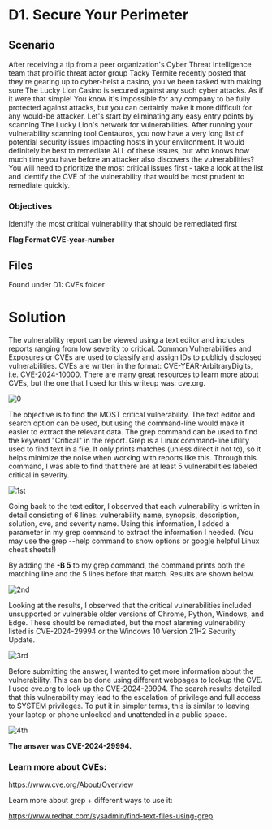 # D1. Secure Your Perimeter
## Scenario

After receiving a tip from a peer organization's Cyber Threat Intelligence team that prolific threat actor group Tacky Termite recently posted that they're gearing up to cyber-heist a casino, you've been tasked with making sure The Lucky Lion Casino is secured against any such cyber attacks.
As if it were that simple! You know it's impossible for any company to be fully protected against attacks, but you can certainly make it more difficult for any would-be attacker.
Let's start by eliminating any easy entry points by scanning The Lucky Lion's network for vulnerabilities. After running your vulnerability scanning tool Centauros, you now have a very long list of potential security issues impacting hosts in your environment.
It would definitely be best to remediate ALL of these issues, but who knows how much time you have before an attacker also discovers the vulnerabilities? You will need to prioritize the most critical issues first - take a look at the list and identify the CVE of the vulnerability that would be most prudent to remediate quickly.

### Objectives

Identify the most critical vulnerability that should be remediated first
 
**Flag Format CVE-year-number**

## Files
Found under D1: CVEs folder



# Solution

The vulnerability report can be viewed using a text editor and  includes reports ranging from low severity to critical. Common Vulnerabilities and Exposures or CVEs are used to classify and assign IDs to publicly disclosed vulnerabilities. CVEs are written in the format: CVE-YEAR-ArbitraryDigits, i.e. CVE-2024-10000. There are many great resources to learn more about CVEs, but the one that I used for this writeup was: cve.org. 

![0](https://github.com/user-attachments/assets/0c20dca2-6368-43dd-9ec8-944c754c94aa)



The objective is to find the MOST critical vulnerability. The text editor and search option can be used, but using the command-line would make it easier to extract the relevant data. The grep command can be used to find the keyword "Critical" in the report. Grep is a Linux command-line utility used to find text in a file. It only prints matches (unless direct it not to), so it helps minimize the noise when working with reports like this. Through this command, I was able to find that there are at least 5 vulnerabilities labeled critical in severity. 


![1st](https://github.com/user-attachments/assets/ffe3dadd-d915-4159-beef-7eb5c4ba8421)



Going back to the text editor, I observed that each vulnerability is written in detail consisting of 6 lines: vulnerability name, synopsis, description, solution, cve, and severity name. Using this information, I added a parameter in my grep command to  extract the information I needed. (You may use the grep --help command to show options or google helpful Linux cheat sheets!) 

By adding the **-B 5** to my grep command, the command prints both the matching line and the 5 lines before that match. Results are shown below.

![2nd](https://github.com/user-attachments/assets/dc88c3a4-59b5-4ac9-9d51-af8ef3a28e44)


Looking at the results, I observed that the critical vulnerabilities included unsupported or vulnerable older versions of Chrome, Python, Windows, and Edge. These should be remediated, but the most alarming vulnerability listed is CVE-2024-29994 or the Windows 10 Version 21H2 Security Update. 

![3rd](https://github.com/user-attachments/assets/98e9a4b9-2fbe-4863-be1e-35a49bf5c111)


Before submitting the answer, I wanted to get more information about the vulnerability. This can be done using different webpages to lookup the CVE. I used cve.org to look up the CVE-2024-29994. The search results detailed that this vulnerability may lead to the escalation of privilege and full access to SYSTEM privileges. To put it in simpler terms, this is similar to leaving your laptop or phone unlocked and unattended in a public space.  


![4th](https://github.com/user-attachments/assets/0a2f9766-574b-4f67-90af-4dad74d0b2b7)


**The answer was CVE-2024-29994.**







### Learn more about CVEs:

https://www.cve.org/About/Overview


Learn more about grep + different ways to use it:

https://www.redhat.com/sysadmin/find-text-files-using-grep






